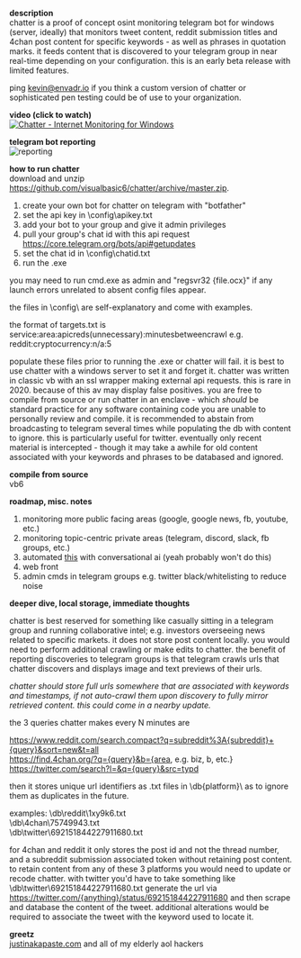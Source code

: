 **description**<br/>
chatter is a proof of concept osint monitoring telegram bot for windows (server, ideally) that monitors tweet content, reddit submission titles and 4chan post content for specific keywords - as well as phrases in quotation marks. it feeds content that is discovered to your telegram group in near real-time depending on your configuration. this is an early beta release with limited features.

ping kevin@envadr.io if you think a custom version of chatter or sophisticated pen testing could be of use to your organization.

**video (click to watch)**<br/>
[![Chatter - Internet Monitoring for Windows](https://i.imgur.com/1jrvZo0.png)](https://www.youtube.com/watch?v=zhQ8ztWAmlk "Chatter - Internet Monitoring for Windows")

**telegram bot reporting**<br/>
![reporting](https://i.imgur.com/3uRhvnx.png)

**how to run chatter**<br/>
download and unzip https://github.com/visualbasic6/chatter/archive/master.zip.

1. create your own bot for chatter on telegram with "botfather"<br/>
2. set the api key in \config\apikey.txt<br/>
3. add your bot to your group and give it admin privileges<br/>
3. pull your group's chat id with this api request https://core.telegram.org/bots/api#getupdates<br/>
4. set the chat id in \config\chatid.txt<br/>
5. run the .exe<br/>

you may need to run cmd.exe as admin and "regsvr32 {file.ocx}" if any launch errors unrelated to absent config files appear. 

the files in \config\ are self-explanatory and come with examples.

the format of targets.txt is
service:area:apicreds(unnecessary):minutesbetweencrawl
e.g. reddit:cryptocurrency:n/a:5

populate these files prior to running the .exe or chatter will fail. it is best to use chatter with a windows server to set it and forget it. chatter was written in classic vb with an ssl wrapper making external api requests. this is rare in 2020. because of this av may display false positives. you are free to compile from source or run chatter in an enclave - which *should* be standard practice for any software containing code you are unable to personally review and compile. it is recommended to abstain from broadcasting to telegram several times while populating the db with content to ignore. this is particularly useful for twitter. eventually only recent material is intercepted - though it may take a awhile for old content associated with your keywords and phrases to be databased and ignored.

**compile from source**<br/>
vb6

**roadmap, misc. notes**<br/>
1. monitoring more public facing areas (google, google news, fb, youtube, etc.)
2. monitoring topic-centric private areas (telegram, discord, slack, fb groups, etc.)
3. automated [this](https://pastebin.com/raw/irj4Fyd5) with conversational ai (yeah probably won't do this)
4. web front
5. admin cmds in telegram groups e.g. twitter black/whitelisting to reduce noise

**deeper dive, local storage, immediate thoughts**<br/>

chatter is best reserved for something like casually sitting in a telegram group and running collaborative intel; e.g. investors overseeing news related to specific markets. it does not store post content locally. you would need to perform additional crawling or make edits to chatter. the benefit of reporting discoveries to telegram groups is that telegram crawls urls that chatter discovers and displays image and text previews of their urls.

<i>chatter should store full urls somewhere that are associated with keywords and timestamps, if not auto-crawl them upon discovery to fully mirror retrieved content. this could come in a nearby update.</i>

the 3 queries chatter makes every N minutes are

https://www.reddit.com/search.compact?q=subreddit%3A{subreddit}+{query}&sort=new&t=all<br/>
https://find.4chan.org/?q={query}&b={area, e.g. biz, b, etc.}<br/>
https://twitter.com/search?l=&q={query}&src=typd<br/>

then it stores unique url identifiers as .txt files in \db\{platform}\ as to ignore them as duplicates in the future.

examples:
\db\reddit\1xy9k6.txt<br/>
\db\4chan\75749943.txt<br/>
\db\twitter\692151844227911680.txt<br/>

for 4chan and reddit it only stores the post id and not the thread number, and a subreddit submission associated token without retaining post content. to retain content from any of these 3 platforms you would need to update or recode chatter. with twitter you'd have to take something like \db\twitter\692151844227911680.txt generate the url via https://twitter.com/{anything}/status/692151844227911680 and then scrape and database the content of the tweet. additional alterations would be required to associate the tweet with the keyword used to locate it.

**greetz**<br/>
[justinakapaste.com](https://justinakapaste.com) and all of my elderly aol hackers
